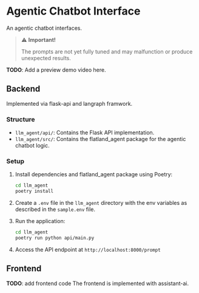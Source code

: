 # Agentic Chatbot Interface

An agentic chatbot interfaces.

> ⚠️ **Important!** 
>
> The prompts are not yet fully tuned and may malfunction or produce unexpected results.

**TODO**: Add a preview demo video here.

## Backend

Implemented via flask-api and langraph framwork.

### Structure
- `llm_agent/api/`: Contains the Flask API implementation.
- `llm_agent/src/`: Contains the flatland_agent package for the agentic chatbot logic.

### Setup

1. Install dependencies and flatland_agent package using Poetry:
    ```bash
    cd llm_agent
    poetry install
    ```

2. Create a `.env` file in the `llm_agent` directory with the env variables as described in the `sample.env` file.

3. Run the application:
    ```bash
    cd llm_agent
    poetry run python api/main.py
    ```

4. Access the API endpoint at `http://localhost:8000/prompt`

## Frontend

**TODO**: add frontend code
The frontend is implemented with assistant-ai.